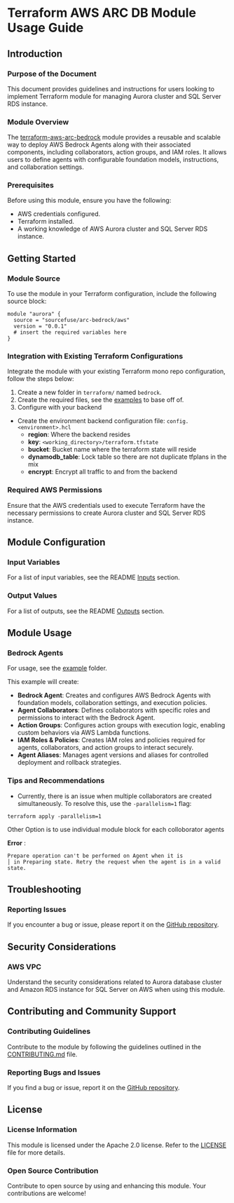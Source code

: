 # Terraform AWS ARC DB Module Usage Guide

## Introduction

### Purpose of the Document

This document provides guidelines and instructions for users looking to implement Terraform module for managing Aurora cluster and SQL Server RDS instance.

### Module Overview

The [terraform-aws-arc-bedrock](https://github.com/sourcefuse/terraform-aws-arc-bedrock) module provides a reusable and scalable way to deploy AWS Bedrock Agents along with their associated components, including collaborators, action groups, and IAM roles. It allows users to define agents with configurable foundation models, instructions, and collaboration settings.

### Prerequisites

Before using this module, ensure you have the following:

- AWS credentials configured.
- Terraform installed.
- A working knowledge of AWS Aurora cluster and SQL Server RDS instance.

## Getting Started

### Module Source

To use the module in your Terraform configuration, include the following source block:

```hcl
module "aurora" {
  source = "sourcefuse/arc-bedrock/aws"
  version = "0.0.1"
  # insert the required variables here
}
```

### Integration with Existing Terraform Configurations

Integrate the module with your existing Terraform mono repo configuration, follow the steps below:

1. Create a new folder in `terraform/` named `bedrock`.
2. Create the required files, see the [examples](https://github.com/sourcefuse/terraform-aws-arc-bedrock/tree/main/examples/bedrock_agent) to base off of.
3. Configure with your backend
  - Create the environment backend configuration file: `config.<environment>.hcl`
    - **region**: Where the backend resides
    - **key**: `<working_directory>/terraform.tfstate`
    - **bucket**: Bucket name where the terraform state will reside
    - **dynamodb_table**: Lock table so there are not duplicate tfplans in the mix
    - **encrypt**: Encrypt all traffic to and from the backend

### Required AWS Permissions

Ensure that the AWS credentials used to execute Terraform have the necessary permissions to create Aurora cluster and SQL Server RDS instance.

## Module Configuration

### Input Variables

For a list of input variables, see the README [Inputs](https://github.com/sourcefuse/terraform-aws-arc-bedrock?tab=readme-ov-file#inputs) section.

### Output Values

For a list of outputs, see the README [Outputs](https://github.com/sourcefuse/terraform-aws-arc-bedrock?tab=readme-ov-file#outputs) section.

## Module Usage

### Bedrock Agents

For usage, see the [example](https://github.com/sourcefuse/terraform-aws-arc-bedrock/tree/main/examples/bedrock-agent) folder.

This example will create:

- **Bedrock Agent**: Creates and configures AWS Bedrock Agents with foundation models, collaboration settings, and execution policies.
- **Agent Collaborators**: Defines collaborators with specific roles and permissions to interact with the Bedrock Agent.
- **Action Groups**: Configures action groups with execution logic, enabling custom behaviors via AWS Lambda functions.
- **IAM Roles & Policies**: Creates IAM roles and policies required for agents, collaborators, and action groups to interact securely.
- **Agent Aliases**: Manages agent versions and aliases for controlled deployment and rollback strategies.

### Tips and Recommendations

- Currently, there is an issue when multiple collaborators are created simultaneously. To resolve this, use the `-parallelism=1` flag:
```hcl
terraform apply -parallelism=1
```

Other Option is to use individual module block for each colloborator agents

**Error** :
```
Prepare operation can't be performed on Agent when it is
│ in Preparing state. Retry the request when the agent is in a valid state.
```

## Troubleshooting

### Reporting Issues

If you encounter a bug or issue, please report it on the [GitHub repository](https://github.com/sourcefuse/terraform-aws-arc-bedrock/issues).

## Security Considerations

### AWS VPC

Understand the security considerations related to Aurora database cluster and Amazon RDS instance for SQL Server on AWS when using this module.

## Contributing and Community Support

### Contributing Guidelines

Contribute to the module by following the guidelines outlined in the [CONTRIBUTING.md](https://github.com/sourcefuse/terraform-aws-arc-bedrock/blob/main/CONTRIBUTING.md) file.

### Reporting Bugs and Issues

If you find a bug or issue, report it on the [GitHub repository](https://github.com/sourcefuse/terraform-aws-arc-bedrock/issues).

## License

### License Information

This module is licensed under the Apache 2.0 license. Refer to the [LICENSE](https://github.com/sourcefuse/terraform-aws-arc-bedrock/blob/main/LICENSE) file for more details.

### Open Source Contribution

Contribute to open source by using and enhancing this module. Your contributions are welcome!
